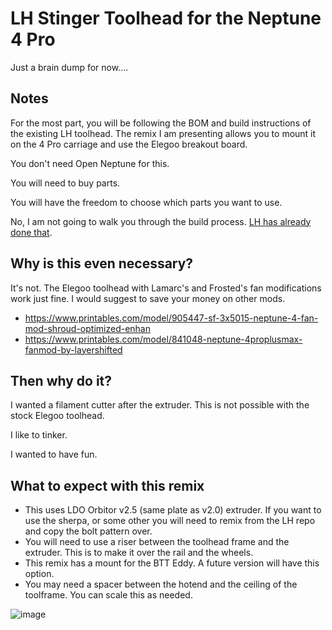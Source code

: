 # LH Stinger Toolhead for the Neptune 4 Pro

Just a brain dump for now....

## Notes
For the most part, you will be following the BOM and build instructions of the existing LH toolhead. The remix I am presenting allows you to mount it on the 4 Pro carriage and use the Elegoo breakout board.

You don't need Open Neptune for this. 

You will need to buy parts. 

You will have the freedom to choose which parts you want to use.

No, I am not going to walk you through the build process. [LH has already done that](https://github.com/lhndo/LH-Stinger/wiki/Toolhead).

## Why is this even necessary?
It's not. The Elegoo toolhead with Lamarc's and Frosted's fan modifications work just fine. I would suggest to save your money on other mods.

- https://www.printables.com/model/905447-sf-3x5015-neptune-4-fan-mod-shroud-optimized-enhan
- https://www.printables.com/model/841048-neptune-4proplusmax-fanmod-by-layershifted

## Then why do it?
I wanted a filament cutter after the extruder. This is not possible with the stock Elegoo toolhead.

I like to tinker.

I wanted to have fun.

## What to expect with this remix
- This uses LDO Orbitor v2.5 (same plate as v2.0) extruder. If you want to use the sherpa, or some other you will need to remix from the LH repo and copy the bolt pattern over. 
- You will need to use a riser between the toolhead frame and the extruder. This is to make it over the rail and the wheels.
- This remix has a mount for the BTT Eddy. A future version will have this option.
- You may need a spacer between the hotend and the ceiling of the toolframe. You can scale this as needed.


![image](https://github.com/user-attachments/assets/9704b184-1d2c-4b4f-90d6-eaa32c4c8c34)

